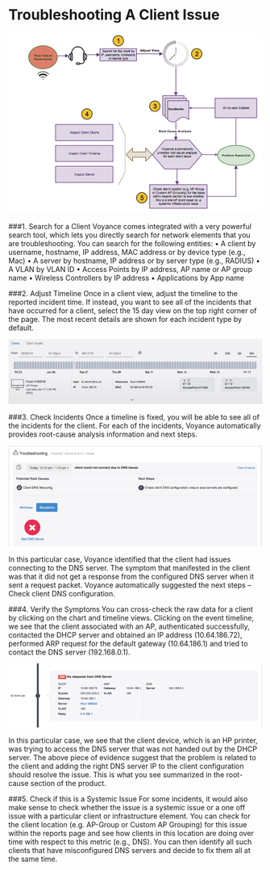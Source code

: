 # Troubleshooting A Client Issue

![](Picture1.png)

###1. Search for a Client
Voyance comes integrated with a very powerful search tool, which lets you directly search for network elements that you are troubleshooting. You can search for the following entities:
•	A client by username, hostname, IP address, MAC address or by device type (e.g., Mac)
•	A server by hostname, IP address or by server type (e.g., RADIUS)
•	A VLAN by VLAN ID
•	Access Points by IP address, AP name or AP group name
•	Wireless Controllers by IP address
•	Applications by App name

###2. Adjust Timeline
Once in a client view, adjust the timeline to the reported incident time. If instead, you want to see all of the incidents that have occurred for a client, select the 15 day view on the top right corner of the page. The most recent details are shown for each incident type by default. 

![](Picture2.png)

###3. Check Incidents
Once a timeline is fixed, you will be able to see all of the incidents for the client. For each of the incidents, Voyance automatically provides root-cause analysis information and next steps.

![](Picture3.png)

In this particular case, Voyance identified that the client had issues connecting to the DNS server. The symptom that manifested in the client was that it did not get a response from the configured DNS server when it sent a request packet. Voyance automatically suggested the next steps – Check client DNS configuration.

###4. Verify the Symptoms
You can cross-check the raw data for a client by clicking on the chart and timeline views. 
Clicking on the event timeline, we see that the client associated with an AP, authenticated successfully, contacted the DHCP server and obtained an IP address (10.64.186.72), performed ARP request for the default gateway (10.64.186.1) and tried to contact the DNS server (192.168.0.1).

![](Picture4.png)

In this particular case, we see that the client device, which is an HP printer, was trying to access the DNS server that was not handed out by the DHCP server.
The above piece of evidence suggest that the problem is related to the client and adding the right DNS server IP to the client configuration should resolve the issue.
This is what you see summarized in the root-cause section of the product.

###5. Check if this is a Systemic Issue
For some incidents, it would also make sense to check whether the issue is a systemic issue or a one off issue with a particular client or infrastructure element. You can check for the client location (e.g. AP-Group or Custom AP Grouping) for this issue within the reports page and see how clients in this location are doing over time with respect to this metric (e.g., DNS). You can then identify all such clients that have misconfigured DNS servers and decide to fix them all at the same time.
